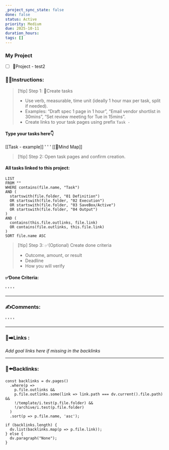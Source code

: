 ```yaml
---
_project_sync_state: false
done: false
status: Active
priority: Medium
due: 2025-10-11
duration_hours:
tags: []
---
```


### My Project
- [ ] 🚀Project - test2


### 👷‍♂️Instructions:
> [!tip] Step 1: 📌Create tasks  
> - Use verb, measurable, time unit (ideally 1 hour max per task, split if needed).
> - Examples: “Draft spec 1 page in 1 hour”, “Email vendor shortlist in 30mins”, “Set review meeting for Tue in 15mins”.
> - Create links to your task pages using prefix `Task - `  

#### Type your tasks here👇  
[[Task - example]]
'
'
'
[[🧠Mind Map]]
> [!tip] Step 2: Open task pages and confirm creation.
#### All tasks linked to this project:
~~~dataview
LIST
FROM ""
WHERE contains(file.name, "Task")
AND (
  startswith(file.folder, "01 Definition")
  OR startswith(file.folder, "02 Execution")
  OR startswith(file.folder, "03 SaveBox/Active")
  OR startswith(file.folder, "04 Output")
)
AND (
  contains(this.file.outlinks, file.link)
  OR contains(file.outlinks, this.file.link)
)
SORT file.name ASC
~~~
> [!tip] Step 3: ✅(Optional) Create done criteria
> - Outcome, amount, or result
> - Deadline
> - How you will verify

#### ✅Done Criteria:
'
'
'
'
___
### ✍️Comments:
'
'
'
'
___
### 🔗➡️Links  :
*Add goal links here if missing in the backlinks*

___
### 🔗⬅️Backlinks:
~~~dataviewjs
const backlinks = dv.pages()
  .where(p =>
    p.file.outlinks &&
    p.file.outlinks.some(link => link.path === dv.current().file.path) &&
    !/template/i.test(p.file.folder) &&
    !/archive/i.test(p.file.folder)
  )
  .sort(p => p.file.name, 'asc');

if (backlinks.length) {
  dv.list(backlinks.map(p => p.file.link));
} else {
  dv.paragraph("None");
}
~~~


